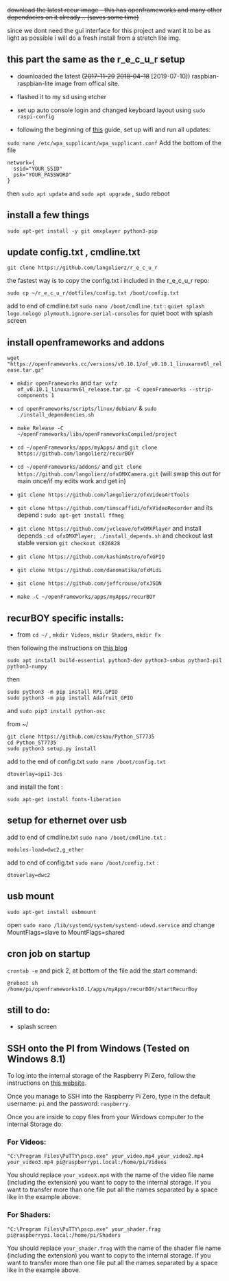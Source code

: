 
~~download the latest recur image - this has openframeworks and many other dependacies on it already .. (saves some time)~~

since we dont need the gui interface for this project and want it to be as light as possible i will do a fresh install from a stretch lite img.

## this part the same as the r_e_c_u_r setup

- downloaded the latest (~~2017-11-29~~ ~~2018-04-18~~ [2019-07-10]) raspbian-raspbian-lite image from offical site.

- flashed it to my sd using etcher

- set up auto console login and changed keyboard layout using `sudo raspi-config`

- following the beginning of [this](https://gist.github.com/kmpm/8e535a12a45a32f6d36cf26c7c6cef51) guide,
set up wifi and run all updates: 

`sudo nano /etc/wpa_supplicant/wpa_supplicant.conf` Add the bottom of the file
```
network={
  ssid="YOUR_SSID"
  psk="YOUR_PASSWORD"
}
```

then `sudo apt update` and `sudo apt upgrade` , sudo reboot

## install a few things

`sudo apt-get install -y git omxplayer python3-pip`

## update config.txt , cmdline.txt

`git clone https://github.com/langolierz/r_e_c_u_r`

the fastest way is to copy the config.txt i included in the r_e_c_u_r repo:

`sudo cp ~/r_e_c_u_r/dotfiles/config.txt /boot/config.txt`

add to end of cmdline.txt `sudo nano /boot/cmdline.txt` : 
`quiet splash logo.nologo plymouth.ignore-serial-consoles` for quiet boot with splash screen 

## install openframeworks and addons

`wget "https://openframeworks.cc/versions/v0.10.1/of_v0.10.1_linuxarmv6l_release.tar.gz"`

- `mkdir openFrameworks` and `tar vxfz of_v0.10.1_linuxarmv6l_release.tar.gz -C openFrameworks --strip-components 1`
- `cd openFrameworks/scripts/linux/debian/` &  `sudo ./install_dependencies.sh`
- `make Release -C ~/openFrameworks/libs/openFrameworksCompiled/project`
- `cd ~/openFrameworks/apps/myApps/` and `git clone https://github.com/langolierz/recurBOY`
- `cd ~/openFrameworks/addons/` and `git clone https://github.com/langolierz/ofxOMXCamera.git` (will swap this out for main once/if my edits work and get in)
- `git clone https://github.com/langolierz/ofxVideoArtTools`
- `git clone https://github.com/timscaffidi/ofxVideoRecorder` and its depend : `sudo apt-get install ffmeg` 
- `git clone https://github.com/jvcleave/ofxOMXPlayer` and install depends : `cd ofxOMXPlayer; ./install_depends.sh` and checkout last stable version `git checkout c826828`
- `git clone https://github.com/kashimAstro/ofxGPIO`
- `git clone https://github.com/danomatika/ofxMidi`
- `git clone https://github.com/jeffcrouse/ofxJSON`

- `make -C ~/openFrameworks/apps/myApps/recurBOY`

## recurBOY specific installs:

- from `cd ~/` , `mkdir Videos`, `mkdir Shaders`, `mkdir Fx`

then following the instructions on [this blog]

`sudo apt install build-essential python3-dev python3-smbus python3-pil python3-numpy`

then
```
sudo python3 -m pip install RPi.GPIO
sudo python3 -m pip install Adafruit_GPIO
```
and `sudo pip3 install python-osc`

from ~/
```
git clone https://github.com/cskau/Python_ST7735
cd Python_ST7735
sudo python3 setup.py install
```

add to the end of config.txt `sudo nano /boot/config.txt`

`dtoverlay=spi1-3cs`

and install the font :

`sudo apt-get install fonts-liberation`

## setup for ethernet over usb

add to end of cmdline.txt `sudo nano /boot/cmdline.txt` :

`modules-load=dwc2,g_ether`

add to end of config.txt `sudo nano /boot/config.txt` :

`dtoverlay=dwc2`

## usb mount

`sudo apt-get install usbmount`

open `sudo nano /lib/systemd/system/systemd-udevd.service` and change MountFlags=slave to MountFlags=shared

## cron job on startup

`crontab -e` and pick 2, at bottom of the file add the start command:

`@reboot sh /home/pi/openframeworks10.1/apps/myApps/recurBOY/startRecurBoy`

## still to do:

- splash screen


[this blog]: https://jakew.me/2018/01/19/st7735-pi/

## SSH onto the PI from Windows (Tested on Windows 8.1)

To log into the internal storage of the Raspberry Pi Zero, follow the instructions on [this website](http://www.circuitbasics.com/raspberry-pi-zero-ethernet-gadget/).

Once you manage to SSH into the Raspberry Pi Zero, type in the default username: ```pi``` and the password: ```raspberry```. 

Once you are inside to copy files from your Windows computer to the internal Storage do: 

### For Videos:
```
"C:\Program Files\PuTTY\pscp.exe" your_video.mp4 your_video2.mp4 your_video3.mp4 pi@raspberrypi.local:/home/pi/Videos
```
You should replace `your_videoX.mp4` with the name of the video file name (including the extension) you want to copy to the internal storage. If you want to transfer more than one file put all the names separated by a space like in the example above.

### For Shaders:
```
"C:\Program Files\PuTTY\pscp.exe" your_shader.frag pi@raspberrypi.local:/home/pi/Shaders
```
You should replace `your_shader.frag` with the name of the shader file name (including the extension) you want to copy to the internal storage. If you want to transfer more than one file put all the names separated by a space like in the example above.
